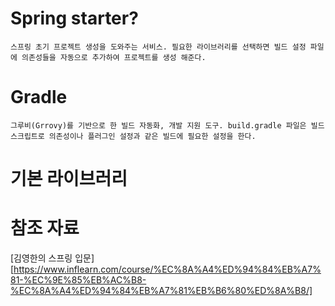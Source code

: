 # Spring starter?
	스프링 초기 프로젝트 생성을 도와주는 서비스. 필요한 라이브러리를 선택하면 빌드 설정 파일에 의존성들을 자동으로 추가하여 프로젝트를 생성 해준다.

# Gradle
	그루비(Grrovy)를 기반으로 한 빌드 자동화, 개발 지원 도구. build.gradle 파일은 빌드 스크립트로 의존성이나 플러그인 설정과 같은 빌드에 필요한 설정을 한다.

# 기본 라이브러리






# 참조 자료
[김영한의 스프링 입문] [https://www.inflearn.com/course/%EC%8A%A4%ED%94%84%EB%A7%81-%EC%9E%85%EB%AC%B8-%EC%8A%A4%ED%94%84%EB%A7%81%EB%B6%80%ED%8A%B8/]



